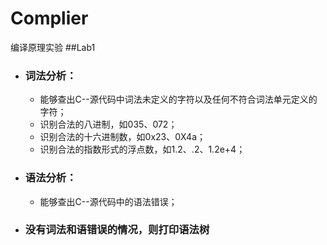 # Complier
编译原理实验
##Lab1
-  ### 词法分析：
    - 能够查出C--源代码中词法未定义的字符以及任何不符合词法单元定义的字符；
    - 识别合法的八进制，如035、072；
    - 识别合法的十六进制数，如0x23、0X4a；
    - 识别合法的指数形式的浮点数，如1.2、.2、1.2e+4；
- ### 语法分析：
    - 能够查出C--源代码中的语法错误；
- ### 没有词法和语错误的情况，则打印语法树


